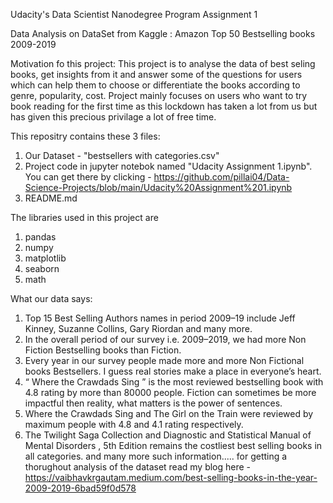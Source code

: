 Udacity's Data Scientist Nanodegree Program Assignment 1

Data Analysis on DataSet from Kaggle : Amazon Top 50 Bestselling books 2009-2019

Motivation fo this project: This project  is to analyse the data of best seling books, get insights from it and answer some of the questions for users which can help them to choose or differentiate the books according to genre, popularity, cost. Project mainly focuses on users who want to try book reading for the first time as this lockdown has taken a lot from us but has given this precious privilage a lot of free time.  

This repositry contains these 3 files:
1. Our Dataset - "bestsellers with categories.csv"
2. Project code in jupyter notebok named "Udacity Assignment 1.ipynb". You can get there by clicking - https://github.com/pillai04/Data-Science-Projects/blob/main/Udacity%20Assignment%201.ipynb
3. README.md 

The libraries used in this project are 
1. pandas
2. numpy
3. matplotlib
3. seaborn
4. math 

What our data says: 
1. Top 15 Best Selling Authors names in period 2009–19 include Jeff Kinney, Suzanne Collins, Gary Riordan and many more.
2. In the overall period of our survey i.e. 2009–2019, we had more Non Fiction Bestselling books than Fiction.
3. Every year in our survey people made more and more Non Fictional books Bestsellers. I guess real stories make a place in everyone’s heart.
4. “ Where the Crawdads Sing ” is the most reviewed bestselling book with 4.8 rating by more than 80000 people. Fiction can sometimes be more impactful then reality, what matters is the power of sentences.
5. Where the Crawdads Sing and The Girl on the Train were reviewed by maximum people with 4.8 and 4.1 rating respectively.
6. The Twilight Saga Collection and Diagnostic and Statistical Manual of Mental Disorders , 5th Edition remains the costliest best selling books in all categories.
and many more such information.....
for getting a thorughout analysis of the dataset read my blog here - https://vaibhavkrgautam.medium.com/best-selling-books-in-the-year-2009-2019-6bad59f0d578




